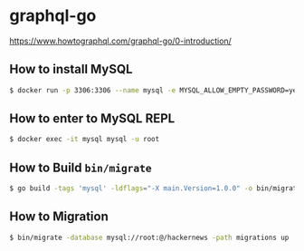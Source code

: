 # graphql-go

https://www.howtographql.com/graphql-go/0-introduction/

## How to install MySQL

```bash
$ docker run -p 3306:3306 --name mysql -e MYSQL_ALLOW_EMPTY_PASSWORD=yes -e MYSQL_DATABASE=hackernews -d mysql:latest
```

## How to enter to MySQL REPL

```bash
$ docker exec -it mysql mysql -u root
```

## How to Build `bin/migrate`

```bash
$ go build -tags 'mysql' -ldflags="-X main.Version=1.0.0" -o bin/migrate github.com/golang-migrate/migrate/v4/cmd/migrate/
```

## How to Migration

```bash
$ bin/migrate -database mysql://root:@/hackernews -path migrations up
```
